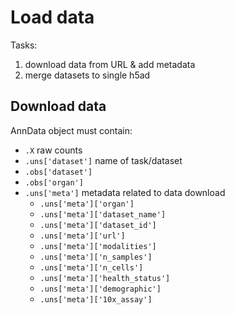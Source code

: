 # Load data

Tasks:

1. download data from URL & add metadata
2. merge datasets to single h5ad

## Download data

AnnData object must contain:

+ `.X` raw counts
+ `.uns['dataset']` name of task/dataset
+ `.obs['dataset']`
+ `.obs['organ']`
+ `.uns['meta']` metadata related to data download
  + `.uns['meta']['organ']`
  + `.uns['meta']['dataset_name']`
  + `.uns['meta']['dataset_id']`
  + `.uns['meta']['url']`
  + `.uns['meta']['modalities']`
  + `.uns['meta']['n_samples']`
  + `.uns['meta']['n_cells']`
  + `.uns['meta']['health_status']`
  + `.uns['meta']['demographic']`
  + `.uns['meta']['10x_assay']`
